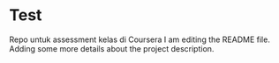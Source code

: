 # Test
Repo untuk assessment kelas di Coursera
I am editing the README file. Adding some more details about the project description.
